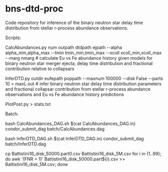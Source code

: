 # bns-dtd-proc
Code repository for inference of the binary neutron star delay time distribution from stellar r-process abundance observations.

Scripts:

CalcAbundances.py num outpath dtdpath ejpath --alpha alpha_min,alpha_max --tmin tmin_min,tmin_max --xcoll xcoll_min,xcoll_max --marg nmarg # calculate Eu vs Fe abundance history given models for binary neutron star merger ejecta, delay time distribution and fractional contribution relative to collapsars

InferDTD.py outdir eufepath poppath --maxnum 100000 --disk False --parts 10 > maxL.out # infer binary neutron star delay time distribution parameters and fractional collapsar contribution from stellar r-process abundance observations and Eu vs Fe abundance history predictions

PlotPost.py > stats.txt

Batch:

bash CalcAbundances_DAG.sh $(cat CalcAbundances_DAG.in)
condor_submit_dag batch/CalcAbundances.dag

bash InferDTD_DAG.sh $(cat InferDTD_DAG.in)
condor_submit_dag batch/InferDTD.dag

cp Battistini16_disk_50000.part0.csv Battistini16_disk_5M.csv
for i in {1..99}; do awk '(FNR > 1)' Battistini16_disk_50000.part${i}.csv >> Battistini16_disk_5M.csv; done
